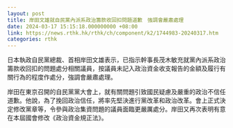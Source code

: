 ```yaml
---
layout: post
title: 岸田文雄就自民黨內派系政治籌款收回扣問題道歉　強調會嚴肅處理
date: 2024-03-17 15:15:18.000000000 +08:00
link: https://news.rthk.hk/rthk/ch/component/k2/1744983-20240317.htm
categories: rthk
---
```


日本執政自民黨總裁、首相岸田文雄表示，已指示幹事長茂木敏充就黨內派系政治籌款收回扣的問題處分相關議員，按議員未記入政治資金收支報告的金額及履行有關行為的程度作處分，強調會嚴肅處理。

岸田在東京召開的自民黨黨大會上，就有關問題引致國民疑慮及嚴重的政治不信任道歉。他說，為了挽回政治信任，將率先堅決進行黨改革和政治改革。會上正式決定修改黨章等，令參與政治集資問題的議員面臨更嚴厲處分。岸田又再次表明有意在本屆國會修改《政治資金規正法》。
